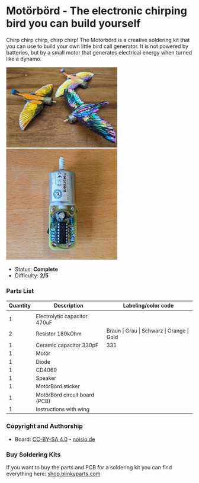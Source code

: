 # Motörbörd - The electronic chirping bird you can build yourself

Chirp chirp chirp, chirp chirp! The Motörbörd is a creative soldering kit that you can use to build your own little bird call generator. It is not powered by batteries, but by a small motor that generates electrical energy when turned like a dynamo.

<img src="manual/images/thumbnail.png" width=300px alt="Motörbörd"> <img src="manual/images/PXL_20250726_145415766.jpg" width=300px alt="Motörbörd">

- Status: **Complete**
- Difficulty: **2/5**

### Parts List

| Quantity | Description                                 | Labeling/color code                      |
|----------|---------------------------------------------|------------------------------------------|
|          |                                             |                                          |
| 1        | Electrolytic capacitor 470uF |                                          |
| 2        | Resistor 180kOhm                | Braun \| Grau \| Schwarz \| Orange \| Gold |
| 1        | Ceramic capacitor 330pF     | 331                                      |
| 1        | Motör                                       |                                          |
| 1        | Diode                                       |                                          |
| 1        | CD4069                                      |                                          |
| 1        | Speaker                                     |                                          |
| 1        | MotörBörd sticker                           |                                          |
| 1        | MotörBörd circuit board (PCB)               |                                          |
| 1        | Instructions with wing                      |                                          |


### Copyright and Authorship

- Board: [CC-BY-SA 4.0](https://creativecommons.org/licenses/by-sa/4.0/) - [noisio.de](https://www.noisio.de)


### Buy Soldering Kits
If you want to buy the parts and PCB for a soldering kit you can find everything here: [shop.blinkyparts.com](https://shop.blinkyparts.com/de/Motoerboerd-Ein-elektronischer-Zwitschervogel/blink23143)
